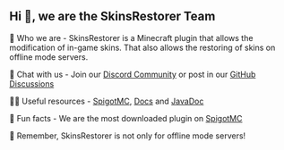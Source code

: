 ## Hi 👋, we are the SkinsRestorer Team

🙋‍️ Who we are - SkinsRestorer is a Minecraft plugin that allows the modification of in-game skins. That also allows the restoring of skins on offline mode servers.

🌈 Chat with us - Join our [Discord Community](https://skinsrestorer.net/discord) or post in our [GitHub Discussions](https://github.com/SkinsRestorer/SkinsRestorer/discussions)

👩‍💻 Useful resources - [SpigotMC](https://www.spigotmc.org/resources/2124), [Docs](https://skinsrestorer.net/docs) and [JavaDoc](https://docs.skinsrestorer.net)

🍿 Fun facts - We are the most downloaded plugin on [SpigotMC](https://www.spigotmc.org/resources/?order=download_count)

🧙 Remember, SkinsRestorer is not only for offline mode servers!
